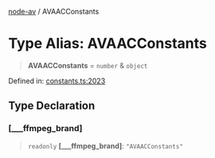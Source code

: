 [node-av](../globals.md) / AVAACConstants

# Type Alias: AVAACConstants

> **AVAACConstants** = `number` & `object`

Defined in: [constants.ts:2023](https://github.com/seydx/av/blob/f8631fc881b394300b1479f511d55cf1c370a87f/src/constants/constants.ts#L2023)

## Type Declaration

### \[\_\_\_ffmpeg\_brand\]

> `readonly` **\[\_\_\_ffmpeg\_brand\]**: `"AVAACConstants"`
